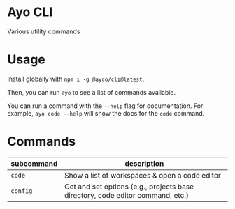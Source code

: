 # Ayo CLI

Various utility commands

# Usage

Install globally with `npm i -g @ayco/cli@latest`.

Then, you can run `ayo` to see a list of commands available.

You can run a command with the `--help` flag for documentation. For example, `ayo code --help` will show the docs for the `code` command.

# Commands

| subcommand | description |
|---|---|
| `code` | Show a list of workspaces & open a code editor |
| `config` | Get and set options (e.g., projects base directory, code editor command, etc.) |
